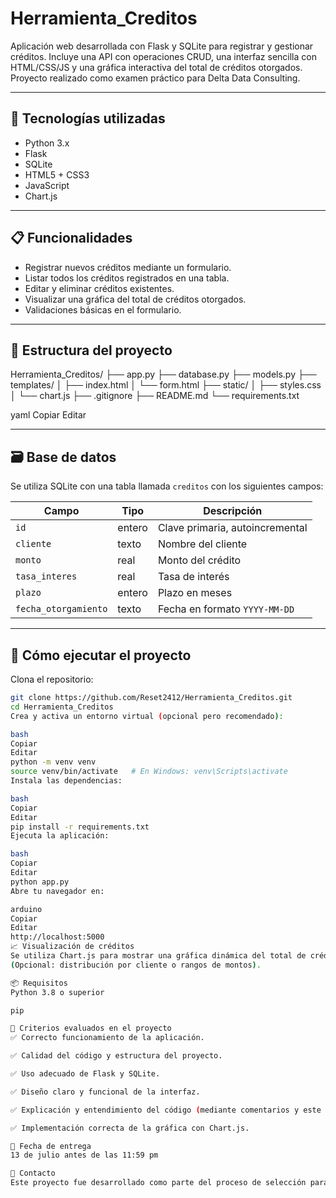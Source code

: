 # Herramienta_Creditos

Aplicación web desarrollada con Flask y SQLite para registrar y gestionar créditos. Incluye una API con operaciones CRUD, una interfaz sencilla con HTML/CSS/JS y una gráfica interactiva del total de créditos otorgados. Proyecto realizado como examen práctico para Delta Data Consulting.

---

## 🧩 Tecnologías utilizadas

- Python 3.x  
- Flask  
- SQLite  
- HTML5 + CSS3  
- JavaScript  
- Chart.js  

---

## 📋 Funcionalidades

- Registrar nuevos créditos mediante un formulario.  
- Listar todos los créditos registrados en una tabla.  
- Editar y eliminar créditos existentes.  
- Visualizar una gráfica del total de créditos otorgados.  
- Validaciones básicas en el formulario.  

---

## 📁 Estructura del proyecto

Herramienta_Creditos/
├── app.py
├── database.py
├── models.py
├── templates/
│ ├── index.html
│ └── form.html
├── static/
│ ├── styles.css
│ └── chart.js
├── .gitignore
├── README.md
└── requirements.txt

yaml
Copiar
Editar

---

## 🗃️ Base de datos

Se utiliza SQLite con una tabla llamada `creditos` con los siguientes campos:

| Campo            | Tipo     | Descripción                   |
|------------------|----------|-------------------------------|
| `id`             | entero   | Clave primaria, autoincremental |
| `cliente`        | texto    | Nombre del cliente             |
| `monto`          | real     | Monto del crédito              |
| `tasa_interes`   | real     | Tasa de interés                |
| `plazo`          | entero   | Plazo en meses                 |
| `fecha_otorgamiento` | texto | Fecha en formato `YYYY-MM-DD`  |

---

## 🚀 Cómo ejecutar el proyecto

Clona el repositorio:

```bash
git clone https://github.com/Reset2412/Herramienta_Creditos.git
cd Herramienta_Creditos
Crea y activa un entorno virtual (opcional pero recomendado):

bash
Copiar
Editar
python -m venv venv
source venv/bin/activate   # En Windows: venv\Scripts\activate
Instala las dependencias:

bash
Copiar
Editar
pip install -r requirements.txt
Ejecuta la aplicación:

bash
Copiar
Editar
python app.py
Abre tu navegador en:

arduino
Copiar
Editar
http://localhost:5000
📈 Visualización de créditos
Se utiliza Chart.js para mostrar una gráfica dinámica del total de créditos otorgados.
(Opcional: distribución por cliente o rangos de montos).

📦 Requisitos
Python 3.8 o superior

pip

📑 Criterios evaluados en el proyecto
✅ Correcto funcionamiento de la aplicación.

✅ Calidad del código y estructura del proyecto.

✅ Uso adecuado de Flask y SQLite.

✅ Diseño claro y funcional de la interfaz.

✅ Explicación y entendimiento del código (mediante comentarios y este README).

✅ Implementación correcta de la gráfica con Chart.js.

📅 Fecha de entrega
13 de julio antes de las 11:59 pm

📮 Contacto
Este proyecto fue desarrollado como parte del proceso de selección para el puesto de Ingeniero de Software Jr. en Delta Data Consulting.